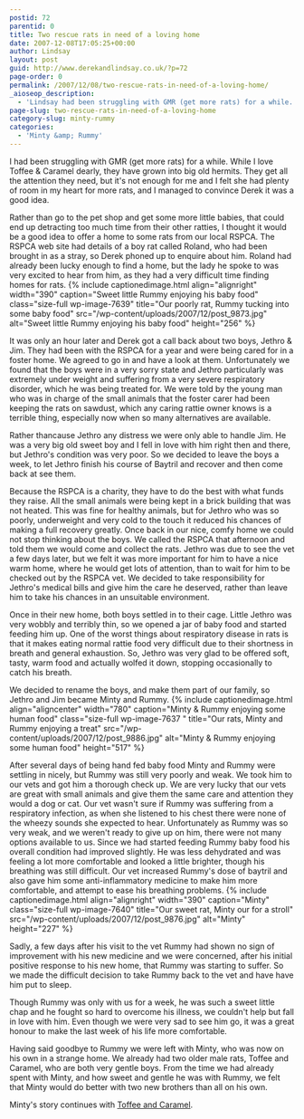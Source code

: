 ```yaml
---
postid: 72
parentid: 0
title: Two rescue rats in need of a loving home
date: 2007-12-08T17:05:25+00:00
author: Lindsay
layout: post
guid: http://www.derekandlindsay.co.uk/?p=72
page-order: 0
permalink: /2007/12/08/two-rescue-rats-in-need-of-a-loving-home/
_aioseop_description:
  - 'Lindsay had been struggling with GMR (get more rats) for a while. While she loves Toffee & Caramel dearly, they have grown into big old hermits.'
page-slug: two-rescue-rats-in-need-of-a-loving-home
category-slug: minty-rummy
categories:
  - 'Minty &amp; Rummy'
---
```

I had been struggling with GMR (get more rats) for a while. While I love Toffee & Caramel dearly, they have grown into big old hermits. They get all the attention they need, but it's not enough for me and I felt she had plenty of room in my heart for more rats, and I managed to convince Derek it was a good idea.

Rather than go to the pet shop and get some more little babies, that could end up detracting too much time from their other ratties, I thought it would be a good idea to offer a home to some rats from our local RSPCA. The RSPCA web site had details of a boy rat called Roland, who had been brought in as a stray, so Derek phoned up to enquire about him. Roland had already been lucky enough to find a home, but the lady he spoke to was very excited to hear from him, as they had a very difficult time finding homes for rats. {% include captionedimage.html align="alignright" width="390" caption="Sweet little Rummy enjoying his baby food" class="size-full wp-image-7639" title="Our poorly rat, Rummy tucking into some baby food" src="/wp-content/uploads/2007/12/post_9873.jpg" alt="Sweet little Rummy enjoying his baby food" height="256" %} 

It was only an hour later and Derek got a call back about two boys, Jethro & Jim. They had been with the RSPCA for a year and were being cared for in a foster home. We agreed to go in and have a look at them. Unfortunately we found that the boys were in a very sorry state and Jethro particularly was extremely under weight and suffering from a very severe respiratory disorder, which he was being treated for. We were told by the young man who was in charge of the small animals that the foster carer had been keeping the rats on sawdust, which any caring rattie owner knows is a terrible thing, especially now when so many alternatives are available.

Rather thancause Jethro any distress we were only able to handle Jim. He was a very big old sweet boy and I fell in love with him right then and there, but Jethro's condition was very poor. So we decided to leave the boys a week, to let Jethro finish his course of Baytril and recover and then come back at see them.

Because the RSPCA is a charity, they have to do the best with what funds they raise. All the small animals were being kept in a brick building that was not heated. This was fine for healthy animals, but for Jethro who was so poorly, underweight and very cold to the touch it reduced his chances of making a full recovery greatly. Once back in our nice, comfy home we could not stop thinking about the boys. We called the RSPCA that afternoon and told them we would come and collect the rats. Jethro was due to see the vet a few days later, but we felt it was more important for him to have a nice warm home, where he would get lots of attention, than to wait for him to be checked out by the RSPCA vet. We decided to take responsibility for Jethro's medical bills and give him the care he deserved, rather than leave him to take his chances in an unsuitable environment.

Once in their new home, both boys settled in to their cage. Little Jethro was very wobbly and terribly thin, so we opened a jar of baby food and started feeding him up. One of the worst things about respiratory disease in rats is that it makes eating normal rattie food very difficult due to their shortness in breath and general exhaustion. So, Jethro was very glad to be offered soft, tasty, warm food and actually wolfed it down, stopping occasionally to catch his breath.

We decided to rename the boys, and make them part of our family, so Jethro and Jim became Minty and Rummy. {% include captionedimage.html align="aligncenter" width="780" caption="Minty & Rummy enjoying some human food" class="size-full wp-image-7637 " title="Our rats, Minty and Rummy enjoying a treat" src="/wp-content/uploads/2007/12/post_9886.jpg" alt="Minty & Rummy enjoying some human food" height="517" %} 

After several days of being hand fed baby food Minty and Rummy were settling in nicely, but Rummy was still very poorly and weak. We took him to our vets and got him a thorough check up. We are very lucky that our vets are great with small animals and give them the same care and attention they would a dog or cat. Our vet wasn't sure if Rummy was suffering from a respiratory infection, as when she listened to his chest there were none of the wheezy sounds she expected to hear. Unfortunately as Rummy was so very weak, and we weren't ready to give up on him, there were not many options available to us. Since we had started feeding Rummy baby food his overall condition had improved slightly. He was less dehydrated and was feeling a lot more comfortable and looked a little brighter, though his breathing was still difficult. Our vet increased Rummy's dose of baytril and also gave him some anti-inflammatory medicine to make him more comfortable, and attempt to ease his breathing problems. {% include captionedimage.html align="alignright" width="390" caption="Minty" class="size-full wp-image-7640" title="Our sweet rat, Minty our for a stroll" src="/wp-content/uploads/2007/12/post_9876.jpg" alt="Minty" height="227" %} 

Sadly, a few days after his visit to the vet Rummy had shown no sign of improvement with his new medicine and we were concerned, after his initial positive response to his new home, that Rummy was starting to suffer. So we made the difficult decision to take Rummy back to the vet and have have him put to sleep.

Though Rummy was only with us for a week, he was such a sweet little chap and he fought so hard to overcome his illness, we couldn't help but fall in love with him. Even though we were very sad to see him go, it was a great honour to make the last week of his life more comfortable.

Having said goodbye to Rummy we were left with Minty, who was now on his own in a strange home. We already had two older male rats, Toffee and Caramel, who are both very gentle boys. From the time we had already spent with Minty, and how sweet and gentle he was with Rummy, we felt that Minty would do better with two new brothers than all on his own.

Minty's story continues with [Toffee and Caramel](/toffee-caramel/).